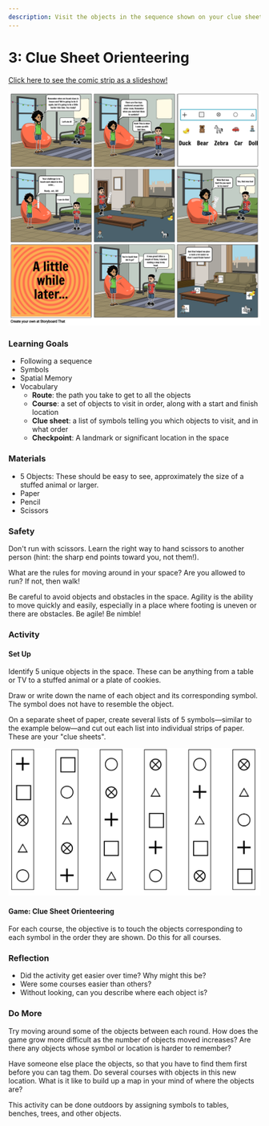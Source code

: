 ```yaml
---
description: Visit the objects in the sequence shown on your clue sheet
---
```


# 3: Clue Sheet Orienteering

[Click here to see the comic strip as a slideshow!](https://docs.google.com/presentation/d/e/2PACX-1vRGqAXpYEl5zJTf-AdlMN41Xj8TmhBFZNFuua8ggYhrg-39EgZaqQZoRyhDlxP17w/pub?start=false&loop=false&delayms=3000)

![](../.gitbook/assets/lesson-3-clue-sheet-orienteering-highres-2.png)

### **Learning Goals**

* Following a sequence
* Symbols
* Spatial Memory
* Vocabulary
  * **Route**: the path you take to get to all the objects
  * **Course**: a set of objects to visit in order, along with a start and finish location
  * **Clue sheet**: a list of symbols telling you which objects to visit, and in what order
  * **Checkpoint**: A landmark or significant location in the space

### **Materials**

* 5 Objects: These should be easy to see, approximately the size of a stuffed animal or larger.
* Paper
* Pencil
* Scissors

### Safety

Don't run with scissors. Learn the right way to hand scissors to another person \(hint: the sharp end points toward you, not them!\). 

What are the rules for moving around in your space? Are you allowed to run? If not, then walk!

Be careful to avoid objects and obstacles in the space. Agility is the ability to move quickly and easily, especially in a place where footing is uneven or there are obstacles. Be agile! Be nimble!

### Activity

#### Set Up

Identify 5 unique objects in the space. These can be anything from a table or TV to a stuffed animal or a plate of cookies.

Draw or write down the name of each object and its corresponding symbol. The symbol does not have to resemble the object.

On a separate sheet of paper, create several lists of 5 symbols—similar to the example below—and cut out each list into individual strips of paper. These are your "clue sheets".

![Six clue sheets, with five symbols](../.gitbook/assets/image%20%282%29.png)

#### Game: Clue Sheet Orienteering

For each course, the objective is to touch the objects corresponding to each symbol in the order they are shown. Do this for all courses.

### Reflection

* Did the activity get easier over time? Why might this be?
* Were some courses easier than others?
* Without looking, can you describe where each object is?

### Do More

Try moving around some of the objects between each round. How does the game grow more difficult as the number of objects moved increases? Are there any objects whose symbol or location is harder to remember?

Have someone else place the objects, so that you have to find them first before you can tag them. Do several courses with objects in this new location. What is it like to build up a map in your mind of where the objects are?

This activity can be done outdoors by assigning symbols to tables, benches, trees, and other objects. 

